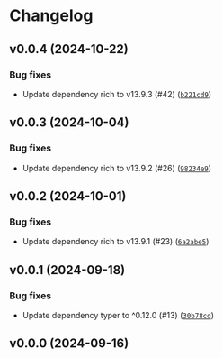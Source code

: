 # Changelog

## v0.0.4 (2024-10-22)

### Bug fixes

- Update dependency rich to v13.9.3 (#42) ([`b221cd9`](https://github.com/34j/bfg-friendly/commit/b221cd9018cfcee82d80fc0d03d1095b4bbbf37a))

## v0.0.3 (2024-10-04)

### Bug fixes

- Update dependency rich to v13.9.2 (#26) ([`98234e9`](https://github.com/34j/bfg-friendly/commit/98234e9ef56f35780328902df54e42918daa7a47))

## v0.0.2 (2024-10-01)

### Bug fixes

- Update dependency rich to v13.9.1 (#23) ([`6a2abe5`](https://github.com/34j/bfg-friendly/commit/6a2abe5990380098377e4f2363824ed391d91cdf))

## v0.0.1 (2024-09-18)

### Bug fixes

- Update dependency typer to ^0.12.0 (#13) ([`30b78cd`](https://github.com/34j/bfg-friendly/commit/30b78cdebba16f33ae7ac8379b8d57702e6ca8fe))

## v0.0.0 (2024-09-16)
